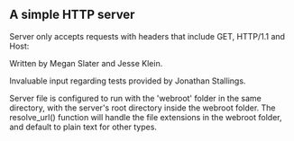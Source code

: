 A simple HTTP server
-------------------------------------
Server only accepts requests with headers that include
GET, HTTP/1.1 and Host:

Written by Megan Slater and Jesse Klein.

Invaluable input regarding tests provided by Jonathan Stallings.

Server file is configured to run with the 'webroot' folder in the same directory,
with the server's root directory inside the webroot folder. The resolve_url()
function will handle the file extensions in the webroot folder, and default to
plain text for other types.
